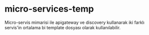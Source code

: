 # micro-services-temp
Micro-servis mimarisi ile apigateway ve discovery kullanarak iki farklı servis'in ortalama bi template dosyası olarak kullanılabilir.
